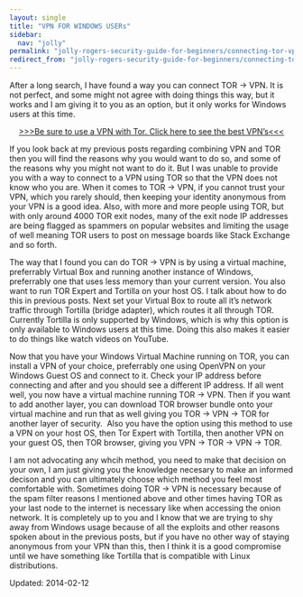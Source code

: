 ```yaml
---
layout: single
title: "VPN FOR WINDOWS USERs"
sidebar:
  nav: "jolly"
permalink: "jolly-rogers-security-guide-for-beginners/connecting-tor-vpn-for-windows-users/"
redirect_from: "jolly-rogers-security-guide-for-beginners/connecting-tor-vpn-for-windows-users"
---
```



<p>After a long search, I have found a way you can connect TOR -&gt; VPN. It is not perfect, and some might not agree with doing things this way, but it works and I am giving it to you as an option, but it only works for Windows users at this time.</p>
<p style="text-align: center;"><a href="/vpn-comparison-chart/">&gt;&gt;&gt;Be sure to use a VPN with Tor. Click here to see the best VPN’s&lt;&lt;&lt;</a></p>
<p>If you look back at my previous posts regarding combining VPN and TOR then you will find the reasons why you would want to do so, and some of the reasons why you might not want to do it. But I was unable to provide you with a way to connect to a VPN using TOR so that the VPN does not know who you are. When it comes to TOR -&gt; VPN, if you cannot trust your VPN, which you rarely should, then keeping your identity anonymous from your VPN is a good idea. Also, with more and more people using TOR, but with only around 4000 TOR exit nodes, many of the exit node IP addresses are being flagged as spammers on popular websites and limiting the usage of well meaning TOR users to post on message boards like Stack Exchange and so forth.</p>
<p>The way that I found you can do TOR -&gt; VPN is by using a virtual machine, preferrably Virtual Box and running another instance of Windows, preferrably one that uses less memory than your current version. You also want to run TOR Expert and Tortilla on your host OS. I talk about how to do this in previous posts. Next set your Virtual Box to route all it&#8217;s network traffic through Tortilla (bridge adapter), which routes it all through TOR. Currently Tortilla is only supported by Windows, which is why this option is only available to Windows users at this time. Doing this also makes it easier to do things like watch videos on YouTube.</p>
<p>Now that you have your Windows Virtual Machine running on TOR, you can install a VPN of your choice, preferrably one using OpenVPN on your Windows Guest OS and connect to it. Check your IP address before connecting and after and you should see a different IP address. If all went well, you now have a virtual machine running TOR -&gt; VPN. Then if you want to add another layer, you can download TOR browser bundle onto your virtual machine and run that as well giving you TOR -&gt; VPN -&gt; TOR for another layer of security.  Also you have the option using this method to use a VPN on your host OS, then Tor Expert with Tortilla, then another VPN on your guest OS, then TOR browser, giving you VPN -&gt; TOR -&gt; VPN -&gt; TOR.</p>
<p>I am not advocating any whcih method, you need to make that decision on your own, I am just giving you the knowledge necesary to make an informed decison and you can ultimately choose which method you feel most comfortable with. Sometimes doing TOR -&gt; VPN is necessary because of the spam filter reasons I mentioned above and other times having TOR as your last node to the internet is necessary like when accessing the onion network. It is completely up to you and I know that we are trying to shy away from Windows usage because of all the exploits and other reasons spoken about in the previous posts, but if you have no other way of staying anonymous from your VPN than this, then I think it is a good compromise until we have something like Tortilla that is compatible with Linux distributions.</p>

Updated: 2014-02-12

